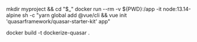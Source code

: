 mkdir myproject && cd "$_"
docker run --rm -v ${PWD}:/app -it node:13.14-alpine sh -c "yarn global add @vue/cli && vue init 'quasarframework/quasar-starter-kit' app"


docker build -t dockerize-quasar .
